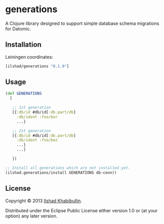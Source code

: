 # generations

A Clojure library designed to support simple database schema
migrations for Datomic.

## Installation

Leiningen coordinates:

```clojure
[ilshad/generations "0.1.0"]
```

## Usage

```clojure
(def GENERATIONS
  [

   ;; 1st generation
   [{:db/id #db/id[:db.part/db]
     :db/ident :foo/bar
	 ...}

   ;; 2st generation
   [{:db/id #db/id[:db.part/db]
     :db/ident :foo/baz
	 ...}
     ...]

   ])

;; Install all generations which are not installed yet.
(ilshad.generations/install GENERATIONS db-conn))
```

## License

Copyright © 2013 [Ilshad Khabibullin](http://ilshad.com).

Distributed under the Eclipse Public License either version 1.0 or (at
your option) any later version.
